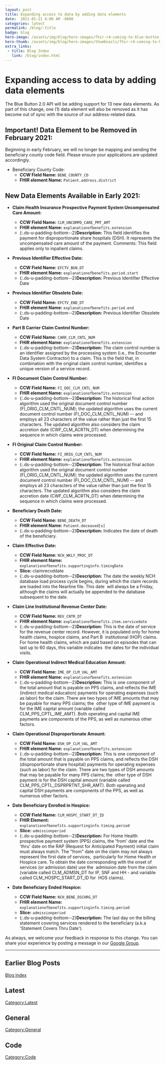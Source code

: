 ```yaml
---
layout: post
title: Expanding access to data by adding data elements
date:  2021-01-21 6:00 AM -0600
categories: latest
permalink: /blog/:title
badge: blog
hero-image: /assets/img/blog/hero-images/fhir-r4-coming-to-blue-button-api.jpg
hero-thumb: /assets/img/blog/hero-images/thumbnails/fhir-r4-coming-to-blue-button-api.jpg
extra_links:
 - title: Blog Index
   link: /blog/index.html
---
```


# Expanding access to data by adding data elements

The Blue Button 2.0 API will be adding support for 13 new data elements.
As part of this change, one (1) data element will also be removed as it
has become out of sync with the source of our address-related data.

## Important! Data Element to be Removed in February 2021: 

Beginning in early February, we will no longer be mapping and sending
the beneficiary county code field. Please ensure your applications are
updated accordingly.

-   Beneficiary County Code:
    -   **CCW Field Name:** `BENE_COUNTY_CD`
    -   **FHIR element Name:** `Patient.address.district`

## New Data Elements Available in Early 2021:

-   **Claim Health Insurance Prospective Payment System Uncompensated Care Amount:** 
    -   **CCW Field Name:** `CLM_UNCOMPD_CARE_PMT_AMT`
    -   **FHIR element Name:** `explanationofbenefits.extension`
    -   {:.ds-u-padding-bottom--2}**Description:** This field identifies the payment for disproportionate share hospitals (DSH). It represents the uncompensated care amount of the payment. Comments: This field applies only to inpatient claims.

-   **Previous Identifier Effective Date:** 
    -   **CCW Field Name:** `EFCTV_BGN_DT`
    -   **FHIR element Name:** `explanationofbenefits.period.start`
    -   {:.ds-u-padding-bottom--2}**Description:** Previous Identifier Effective Date

-   **Previous Identifier Obsolete Date:** 
    -   **CCW Field Name:** `EFCTV_END_DT `
    -   **FHIR element Name:** `explanationofbenefits.period.end`
    -   {:.ds-u-padding-bottom--2}**Description:** Previous Identifier Obsolete Date

-   **Part B Carrier Claim Control Number:**
    -   **CCW Field Name:** `CARR_CLM_CNTL_NUM`
    -   **FHIR element Name:** `explanationofbenefits.extension`
    -   {:.ds-u-padding-bottom--2}**Description:** The claim control number is an identifier
        assigned by the processing system (i.e., the Encounter Data
        System Contractor) to a claim.
        This is the field that, in combination with the original claim
        control number, identifies a unique version of a service
        record.

-   **FI Document Claim Control Number:** 
    -   **CCW Field Name:** `FI_DOC_CLM_CNTL_NUM`
    -   **FHIR element Name:** `explanationofbenefits.extension`
    -   {:.ds-u-padding-bottom--2}**Description:** The historical final action algorithm used the
        original document control number (FI_ORIG_CLM_CNTL_NUM); the
        updated algorithm uses the current document control number
        (FI_DOC_CLM_CNTL_NUM) -- and employs all 23
        characters of the value rather than just the first 15
        characters. The updated algorithm also considers the claim
        accretion date (CWF_CLM_ACRTN_DT) when determining the sequence
        in which claims were processed.

-   **FI Original Claim Control Number:**
    -   **CCW Field Name:** `FI_ORIG_CLM_CNTL_NUM`
    -   **FHIR element Name:** `explanationofbenefits.extension`
    -   {:.ds-u-padding-bottom--2}**Description:** The historical final action algorithm used the
        original document control number (FI_ORIG_CLM_CNTL_NUM); the
        updated algorithm uses the current document control number
        (FI_DOC_CLM_CNTL_NUM) -- and employs all 23
        characters of the value rather than just the first 15
        characters. The updated algorithm also considers the claim
        accretion date (CWF_CLM_ACRTN_DT) when determining the sequence
        in which claims were processed.

-   **Beneficiary Death Date:**
    -   **CCW Field Name:** `BENE_DEATH_DT`
    -   **FHIR element Name:** `Patient.deceased[x]`
    -   {:.ds-u-padding-bottom--2}**Description:** Indicates the date of death of the
        beneficiary.

-   **Claim Effective Date:**
    -   **CCW Field Name:** `NCH_WKLY_PROC_DT`
    -   **FHIR element Name:** `explanationofbenefits.supportinginfo.timingDate`
    -   **Slice:** claimrecvddate
    -   {:.ds-u-padding-bottom--2}**Description:** The date the weekly NCH database load
        process cycle begins, during which the claim records are loaded
        into the Nearline file. This date 
        will always be a Friday, although the claims will actually be
        appended to the database subsequent to the date.

-   **Claim Line Institutional Revenue Center Date:**
    -   **CCW Field Name:** `REV_CNTR_DT`
    -   **FHIR element Name:** `explanationofbenefits.item.servicedate`
    -   {:.ds-u-padding-bottom--2}**Description:** This is the date of service for the revenue
        center record. However, it is populated only for home health
        claims, hospice claims, and Part B 
        institutional (HOP) claims. For home health claims, which are
        paid based on episodes that can last up to 60 days, this
        variable indicates 
        the dates for the individual visits.

-   **Claim Operational Indirect Medical Education Amount:**
    -   **CCW Field Name:** `IME_OP_CLM_VAL_AMT`
    -   **FHIR element Name:** `explanationofbenefits.extension`
    -   {:.ds-u-padding-bottom--2}**Description:** This is one component of the total amount
        that is payable on PPS claims, and reflects the IME (indirect
        medical education) payments for
        operating expenses (such as labor) for the claim. There are two
        types of IME amounts that may be payable for many PPS claims;
        the 
        other type of IME payment is for the IME capital amount
        (variable called CLM_PPS_CPTL_IME_AMT). Both operating and
        capital IME 
        payments are components of the PPS, as well as numerous other
        factors.

-   **Claim Operational Disproportionate Amount:**
    -   **CCW Field Name:** `DSH_OP_CLM_VAL_AMT`
    -   **FHIR element Name:** `explanationofbenefits.extension`
    -   {:.ds-u-padding-bottom--2}**Description:** This is one component of the total amount
        that is payable on PPS claims, and reflects the DSH
        (disproportionate share hospital) payments
        for operating expenses (such as labor) for the claim. There are
        two types of DSH amounts that may be payable for many PPS
        claims; the 
        other type of DSH payment is for the DSH capital amount
        (variable called CLM_PPS_CPTL_DSPRPRTNT_SHR_AMT). Both operating
        and 
        capital DSH payments are components of the PPS, as well as
        numerous other factors.

-   **Date Beneficiary Enrolled in Hospice:** 
    -   **CCW Field Name:** `CLM_HOSPC_START_DT_ID `
    -   **FHIR Element:** `explanationofbenefits.supportinginfo.timing.period`
    -   **Slice:** `admissionperiod`
    -   {:.ds-u-padding-bottom--2}**Description:** For Home Health prospective payment system
        (PPS) claims, the \'from\' date and the \'thru\' date on the RAP
        (Request for Anticipated
        Payment) initial claim must always match. The \"from\" date on
        the claim may not always represent the first date of
        services, 
        particularly for Home Health or Hospice care. To obtain the
        date corresponding with the onset of services (or admission
        date) use the 
        admission date from the claim (variable called CLM_ADMSN_DT for
        IP, SNF and HH - and variable called CLM_HOSPC_START_DT_ID
        for 
        HOS claims).

-   **Date Beneficiary Ended Hospice:**
    -   **CCW Field Name:** `NCH_BENE_DSCHRG_DT`
    -   **FHIR element Name:** `explanationofbenefits.supportinginfo.timing.period  `
    -   **Slice:** `admissionperiod`
    -   {:.ds-u-padding-bottom--2}**Description:** The last day on the billing statement covering
        services rendered to the beneficiary (a.k.a \'Statement Covers
        Thru Date\').

As always, we welcome your feedback in response to this change. You can
share your experience by posting a message in our [Google Group](https://groups.google.com/g/developer-group-for-cms-blue-button-api?pli=1).

---
## Earlier Blog Posts

[Blog Index](/blog/)

## Latest
[Category:Latest](/blog/category/latest.html)

## General
[Category:General](/blog/category/general.html)

## Code
[Category:Code](/blog/category/code.html)
